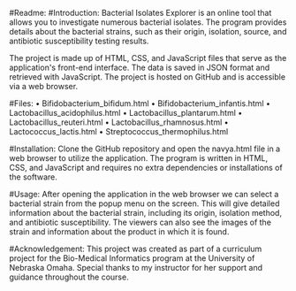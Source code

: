 #Readme:
#Introduction:
Bacterial Isolates Explorer is an online tool that allows you to investigate numerous bacterial isolates. The program provides details about the bacterial strains, such as their origin, isolation, source, and antibiotic susceptibility testing results.

The project is made up of HTML, CSS, and JavaScript files that serve as the application's front-end interface. The data is saved in JSON format and retrieved with JavaScript. The project is hosted on GitHub and is accessible via a web browser.

#Files:
•	Bifidobacterium_bifidum.html
•	Bifidobacterium_infantis.html
•	Lactobacillus_acidophilus.html
•	Lactobacillus_plantarum.html
•	Lactobacillus_reuteri.html
•	Lactobacillus_rhamnosus.html
•	Lactococcus_lactis.html
•	Streptococcus_thermophilus.html

#Installation:
Clone the GitHub repository and open the navya.html file in a web browser to utilize the application. The program is written in HTML, CSS, and JavaScript and requires no extra dependencies or installations of the software.

#Usage:
After opening the application in the web browser we can select a bacterial strain from the popup menu on the screen. This will give detailed information about the bacterial strain, including its origin, isolation method, and antibiotic susceptibility. The viewers can also see the images of the strain and information about the product in which it is found.

#Acknowledgement:
This project was created as part of a  curriculum project for the Bio-Medical Informatics program at the University of Nebraska Omaha. Special thanks to my instructor for her support and guidance throughout the course.



